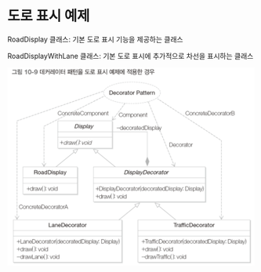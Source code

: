 # 도로 표시 예제

RoadDisplay 클래스: 기본 도로 표시 기능을 제공하는 클래스

RoadDisplayWithLane 클래스: 기본 도로 표시에 추가적으로 차선을 표시하는 클래스

![img](../assets/3.png)